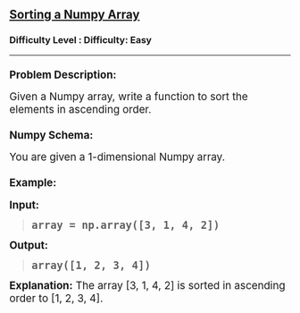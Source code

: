 <h2><a href="https://www.geeksforgeeks.org/problems/sorting-a-numpy-array/1">Sorting a Numpy Array</a></h2><h3>Difficulty Level : Difficulty: Easy</h3><hr><div class="problems_problem_content__Xm_eO"><h3 class="" data-start="4443" data-end="4480"><span style="font-size: 14pt;">Problem Description:</span></h3>
<p><span style="font-size: 14pt;"> </span></p>
<p class="" data-start="4507" data-end="4585"><span style="font-size: 14pt;">Given a Numpy array, write a function to sort the elements in ascending order.</span></p>
<p><span style="font-size: 14pt;"> </span></p>
<h3 class="" data-start="4587" data-end="4604"><span style="font-size: 14pt;">Numpy Schema:</span></h3>
<p><span style="font-size: 14pt;"> </span></p>
<p class="" data-start="4605" data-end="4647"><span style="font-size: 14pt;">You are given a 1-dimensional Numpy array.</span></p>
<p><span style="font-size: 14pt;"> </span></p>
<h3 class="" data-start="4649" data-end="4661"><span style="font-size: 14pt;">Example:</span></h3>
<p><span style="font-size: 14pt;"> </span></p>
<p class="" data-start="4663" data-end="4673"><span style="font-size: 14pt;"><strong data-start="4663" data-end="4673">Input:</strong></span></p>
<blockquote>
<pre data-start="4663" data-end="4673"><span style="font-size: 18.6667px;"><strong>array = np.array([3, 1, 4, 2])</strong></span></pre>
</blockquote>
<p class="" data-start="4663" data-end="4673"><span style="font-size: 14pt;"><strong data-start="4720" data-end="4731">Output:</strong></span></p>
<blockquote>
<pre data-start="4720" data-end="4731"><span style="font-size: 14pt;"><strong>array([1, 2, 3, 4])</strong></span></pre>
</blockquote>
<p><span style="font-size: 14pt;"> </span></p>
<p class="" data-start="4767" data-end="4852"><span style="font-size: 14pt;"><strong data-start="4767" data-end="4783">Explanation:</strong> The array [3, 1, 4, 2] is sorted in ascending order to [1, 2, 3, 4].</span></p></div>